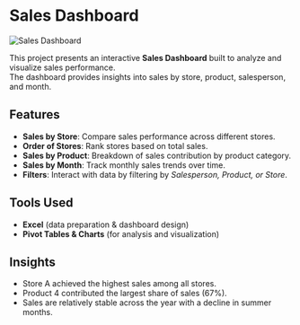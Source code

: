 # Sales Dashboard

![Sales Dashboard](Online_Store_%20Dashboard.png)

This project presents an interactive **Sales Dashboard** built to analyze and visualize sales performance.  
The dashboard provides insights into sales by store, product, salesperson, and month.

## Features
- **Sales by Store**: Compare sales performance across different stores.  
- **Order of Stores**: Rank stores based on total sales.  
- **Sales by Product**: Breakdown of sales contribution by product category.  
- **Sales by Month**: Track monthly sales trends over time.  
- **Filters**: Interact with data by filtering by *Salesperson, Product, or Store*.  

## Tools Used
- **Excel** (data preparation & dashboard design)  
- **Pivot Tables & Charts** (for analysis and visualization)  

## Insights
- Store A achieved the highest sales among all stores.  
- Product 4 contributed the largest share of sales (67%).  
- Sales are relatively stable across the year with a decline in summer months.  
